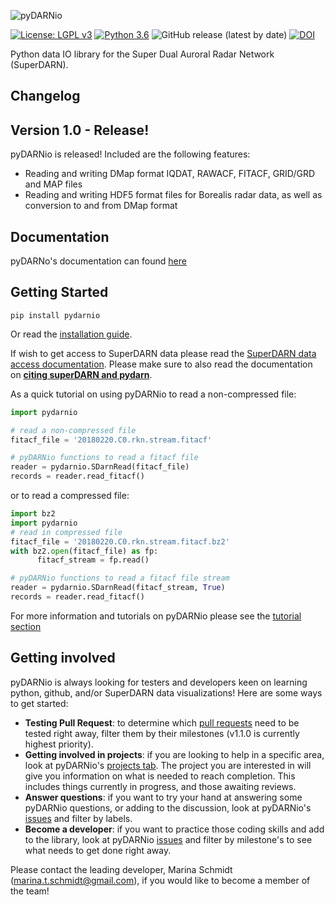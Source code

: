 ![pyDARNio](https://github.com/SuperDARN/pyDARNio/release-1.0/docs/imgs/pydarnio_logo.png)

[![License: LGPL v3](https://img.shields.io/badge/License-LGPLv3-blue.svg)](https://www.gnu.org/licenses/lgpl-3.0) 
[![Python 3.6](https://img.shields.io/badge/python-3.6-blue.svg)](https://www.python.org/downloads/release/python-360/) 
![GitHub release (latest by date)](https://img.shields.io/github/v/release/superdarn/pydarn)
[![DOI](https://zenodo.org/badge/DOI/10.5281/zenodo.3727270.svg)]()

Python data IO library for the Super Dual Auroral Radar Network (SuperDARN).

## Changelog

## Version 1.0 - Release!

pyDARNio is released! Included are the following features:
- Reading and writing DMap format IQDAT, RAWACF, FITACF, GRID/GRD and MAP files
- Reading and writing HDF5 format files for Borealis radar data, as well as conversion to and from DMap format

## Documentation

pyDARNo's documentation can found [here](https://pyDARNio.readthedocs.io/en/master)

## Getting Started


`pip install pydarnio`

Or read the [installation guide](https://pyDARNio.readthedocs.io/en/master/user/install/).

If wish to get access to SuperDARN data please read the [SuperDARN data access documentation](https://pyDARNio.readthedocs.io/en/master/user/superdarn_data/).
Please make sure to also read the documentation on [**citing superDARN and pydarn**](https://pyDARNio.readthedocs.io/en/master/user/citing/). 

As a quick tutorial on using pyDARNio to read a non-compressed file: 
```python
import pydarnio

# read a non-compressed file
fitacf_file = '20180220.C0.rkn.stream.fitacf'

# pyDARNio functions to read a fitacf file
reader = pydarnio.SDarnRead(fitacf_file)
records = reader.read_fitacf()
```

or to read a compressed file:
``` python
import bz2
import pydarnio
# read in compressed file
fitacf_file = '20180220.C0.rkn.stream.fitacf.bz2'
with bz2.open(fitacf_file) as fp: 
      fitacf_stream = fp.read()

# pyDARNio functions to read a fitacf file stream
reader = pydarnio.SDarnRead(fitacf_stream, True)
records = reader.read_fitacf()
```

For more information and tutorials on pyDARNio please see the [tutorial section](https://pyDARNio.readthedocs.io/en/master/)

## Getting involved

pyDARNio is always looking for testers and developers keen on learning python, github, and/or SuperDARN data visualizations! 
Here are some ways to get started: 

  - **Testing Pull Request**: to determine which [pull requests](https://github.com/SuperDARN/pyDARNio/pulls) need to be tested right away, filter them by their milestones (v1.1.0 is currently highest priority).
  - **Getting involved in projects**: if you are looking to help in a specific area, look at pyDARNio's [projects tab](https://github.com/SuperDARN/pyDARNio/projects). The project you are interested in will give you information on what is needed to reach completion. This includes things currently in progress, and those awaiting reviews. 
  - **Answer questions**: if you want to try your hand at answering some pyDARNio questions, or adding to the discussion, look at pyDARNio's [issues](https://github.com/SuperDARN/pyDARNio/issues) and filter by labels.
  - **Become a developer**: if you want to practice those coding skills and add to the library, look at pyDARNio [issues](https://github.com/SuperDARN/pyDARNio/issues) and filter by milestone's to see what needs to get done right away. 

Please contact the leading developer, Marina Schmidt (marina.t.schmidt@gmail.com), if you would like to become a member of the team!
